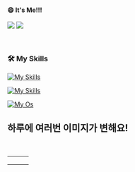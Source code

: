 <!--
#### 📫 How to reach me?
<a href="mailto:thquddnr123@gmail.com">
    <img 
        src="https://img.shields.io/badge/Gmail-d14836?style=flat-square&logo=Gmail&logoColor=white&link=mailto:thquddnr123@gmail.com"
        style="height : auto; margin-left : 60px; margin-right : 60px;"/>
</a>
-->
#### 😄 It's Me!!!
<a href="https://cybecho.notion.site/SBU-s-Archives-854ccd3338c2456a867956f26143998a" target="_blank"><img src="https://img.shields.io/badge/Portfolio-303030?style=for-the-badge&logo=Notion&logoColor=white"/></a>
<a href="https://www.behance.net/thquddnr125654" target="_blank"><img src="https://img.shields.io/badge/Behance-1769FF?style=for-the-badge&logo=Behance&logoColor=white"/></a>
<!-- <a href="https://www.instagram.com/junk_warrior_vintage/" target="_blank"><img src="https://img.shields.io/badge/@junk_warrir_vintage-E4405F?style=for-the-badge&logo=Instagram&logoColor=white"/></a> -->
</br>

### 🛠️ My Skills

[![My Skills](https://skillicons.dev/icons?i=c,cpp,python)](https://skillicons.dev)


[![My Skills](https://skillicons.dev/icons?i=unity,unreal,aws)](https://skillicons.dev)


[![My Os](https://skillicons.dev/icons?i=arch,debian,ubuntu,raspberrypi,apple,windows&perline=3)](https://skillicons.dev)

## 하루에 여러번 이미지가 변해요!

<!--
마크업 바로보기 사이트
https://dillinger.io/ 
-->
  <br/> <table>
<tr>
<td><a href='https://name.ho9.me/'><img src=''></a></td>
<td><a href='https://www.omfgdogs.com/#'><img src=''></a></td>
<td><a href='https://www.cameronsworld.net'><img src=''></a></td>
</tr>
<tr>
<td><a href='https://pointerpointer.com/'><img src=''></a></td>
<td><a href='https://kimjongillookingatthings.tumblr.com/'><img src=''></a></td>
<td><a href='https://binarypiano.com/'><img src=''></a></td>
</tr>
<tr>
<td><a href='http://www.omglasergunspewpewpew.com/'><img src=''></a></td>
<td><a href='https://longdogechallenge.com/'><img src=''></a></td>
<td><a href='https://img.theqoo.net/img/rjIus.jpg'><img src=''></a></td>
</tr>
</table>
